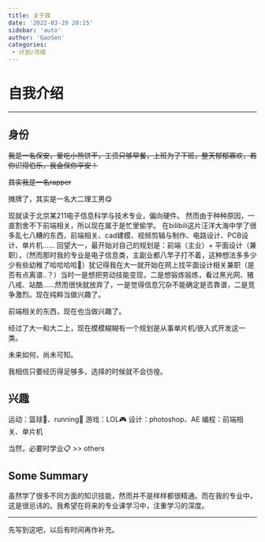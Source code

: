 ```yaml
---
title: 关于我
date: '2022-03-29 20:15'
sidebar: 'auto'
author: 'GaoSen'
categories: 
 - 计划/总结
---
```

# 自我介绍

---

## 身份

~~我是一名保安，爱吃小熊饼干，工资只够早餐，上班为了下班，整天郁郁寡欢，若你识得伯乐，我会保你平安！~~

~~其实我是一名rapper~~

摊牌了，其实是一名大二理工男:yum:

现就读于北京某211电子信息科学与技术专业，偏向硬件。
然而由于种种原因，一直割舍不下前端相关，所以现在属于是忙里偷学。
在bilibili这片汪洋大海中学了很多乱七八糟的东西，前端相关、cad建模、视频剪辑与制作、电路设计、PCB设计、单片机......
回望大一，最开始对自己的规划是：前端（主业）+ 平面设计（兼职），（然而那时我的专业是电子信息类，主副业都八竿子打不着，这种想法多多少少有些幼稚了哈哈哈哈:information_desk_person:）犹记得我在大一就开始在网上找平面设计相关兼职（是否有点离谱..？）当时一是想把劳动技能变现，二是想锻炼锻炼，看过黑光网、猪八戒、站酷......然而很快就放弃了，一是觉得信息冗杂不能确定是否靠谱，二是竞争激烈。现在纯粹当做兴趣了。

前端相关的东西，现在也当做兴趣了。

经过了大一和大二上，现在模模糊糊有一个规划是从事单片机/嵌入式开发这一类。

未来如何，尚未可知。

我相信只要经历得足够多，选择的时候就不会彷徨。

## 兴趣

运动：篮球:basketball:、running:runner:
游戏：LOL:video_game:
设计：photoshop、AE
编程：前端相关、单片机

当然，必要时学业:clipboard: >> others

## Some  Summary

虽然学了很多不同方面的知识技能，然而并不是样样都很精通。而在我的专业中，这是很忌讳的。我希望在将来的专业课学习中，注重学习的深度。

---

先写到这吧，以后有时间再作补充。


<div id="xxx" style="width: 600px;height:400px;"></div>
<EChartsDemo />

